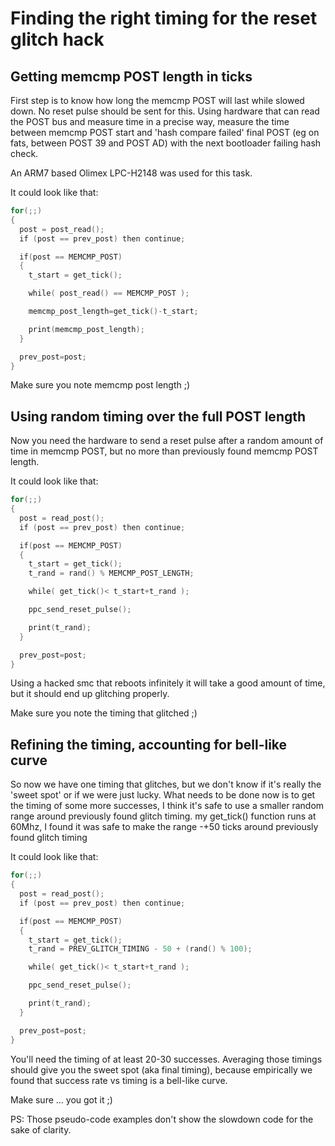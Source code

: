 # Finding the right timing for the reset glitch hack

## Getting memcmp POST length in ticks

First step is to know how long the memcmp POST will last while slowed
down. No reset pulse should be sent for this. Using hardware that can
read the POST bus and measure time in a precise way, measure the time
between memcmp POST start and 'hash compare failed' final POST (eg on
fats, between POST 39 and POST AD) with the next bootloader failing hash
check.

An ARM7 based Olimex LPC-H2148 was used for this task.

It could look like that:

```c
for(;;)
{
  post = post_read();
  if (post == prev_post) then continue;

  if(post == MEMCMP_POST)
  {
    t_start = get_tick();

    while( post_read() == MEMCMP_POST );

    memcmp_post_length=get_tick()-t_start;

    print(memcmp_post_length);
  }

  prev_post=post;
}
```

Make sure you note memcmp post length ;)

## Using random timing over the full POST length

Now you need the hardware to send a reset pulse after a random amount of
time in memcmp POST, but no more than previously found memcmp POST
length.

It could look like that:

```c
for(;;)
{
  post = read_post();
  if (post == prev_post) then continue;

  if(post == MEMCMP_POST)
  {
    t_start = get_tick();
    t_rand = rand() % MEMCMP_POST_LENGTH;

    while( get_tick()< t_start+t_rand );

    ppc_send_reset_pulse();

    print(t_rand);
  }

  prev_post=post;
}
```

Using a hacked smc that reboots infinitely it will take a good amount of
time, but it should end up glitching properly.

Make sure you note the timing that glitched ;)

## Refining the timing, accounting for bell-like curve

So now we have one timing that glitches, but we don't know if it's
really the 'sweet spot' or if we were just lucky. What needs to be done
now is to get the timing of some more successes, I think it's safe to
use a smaller random range around previously found glitch timing. my
get_tick() function runs at 60Mhz, I found it was safe to make the
range -+50 ticks around previously found glitch timing

It could look like that:

```c
for(;;)
{
  post = read_post();
  if (post == prev_post) then continue;

  if(post == MEMCMP_POST)
  {
    t_start = get_tick();
    t_rand = PREV_GLITCH_TIMING - 50 + (rand() % 100);

    while( get_tick()< t_start+t_rand );

    ppc_send_reset_pulse();

    print(t_rand);
  }

  prev_post=post;
}
```

You'll need the timing of at least 20-30 successes. Averaging those
timings should give you the sweet spot (aka final timing), because
empirically we found that success rate vs timing is a bell-like curve.

Make sure ... you got it ;)

PS: Those pseudo-code examples don't show the slowdown code for the sake
of clarity.


